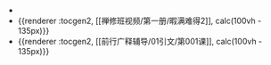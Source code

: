 -
- {{renderer :tocgen2, [[禅修班视频/第一册/暇满难得2]], calc(100vh - 135px)}}
- {{renderer :tocgen2, [[前行广释辅导/01引文/第001课]], calc(100vh - 135px)}}